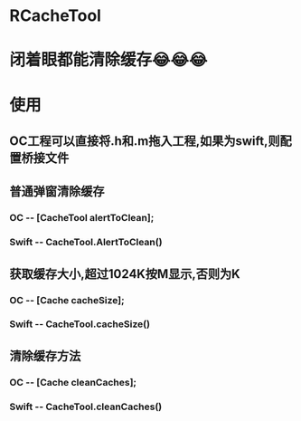 # RCacheTool
# 闭着眼都能清除缓存😂😂😂
# 使用
## OC工程可以直接将.h和.m拖入工程,如果为swift,则配置桥接文件
## 普通弹窗清除缓存
### OC -- [CacheTool alertToClean];
### Swift -- CacheTool.AlertToClean()
## 获取缓存大小,超过1024K按M显示,否则为K
### OC -- [Cache cacheSize];
### Swift -- CacheTool.cacheSize()
## 清除缓存方法
### OC -- [Cache cleanCaches];
### Swift -- CacheTool.cleanCaches()
